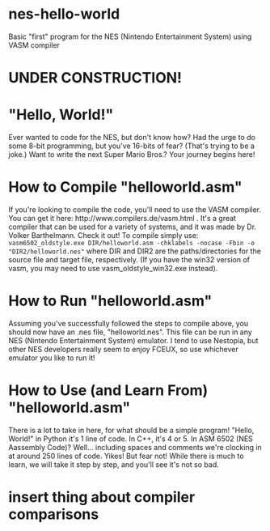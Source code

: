 # nes-hello-world
Basic "first" program for the NES (Nintendo Entertainment System) using VASM compiler

<h1>UNDER CONSTRUCTION!</h1>
<h1>"Hello, World!"</h1>

Ever wanted to code for the NES, but don't know how? Had the urge to do some 8-bit programming, but you've 16-bits of fear? (That's trying to be a joke.) Want to write the next Super Mario Bros.? Your journey begins here!

<h1> How to Compile "helloworld.asm" </h1>
If you're looking to compile the code, you'll need to use the VASM compiler. You can get it here: http://www.compilers.de/vasm.html . It's a great compiler that can be used for a variety of systems, and it was made by Dr. Volker Barthelmann. Check it out! To compile simply use: <code>vasm6502_oldstyle.exe DIR/helloworld.asm -chklabels -nocase -Fbin -o "DIR2/helloworld.nes"</code> where DIR and DIR2 are the paths/directories for the source file and target file, respectively. (If you have the win32 version of vasm, you may need to use vasm_oldstyle_win32.exe instead).

<h1>How to Run "helloworld.asm"</h1>
Assuming you've successfully followed the steps to compile above, you should now have an .nes file, "helloworld.nes". This file can be run in any NES (Nintendo Entertainment System) emulator. I tend to use Nestopia, but other NES developers really seem to enjoy FCEUX, so use whichever emulator you like to run it!

<h1>How to Use (and Learn From) "helloworld.asm"</h1>
There is a lot to take in here, for what should be a simple program! "Hello, World!" in Python it's 1 line of code. In C++, it's 4 or 5. In ASM 6502 (NES Aassembly Code)? Well... including spaces and comments we're clocking in at around 250 lines of code. Yikes! But fear not! While there is much to learn, we will take it step by step, and you'll see it's not so bad.




<h1>insert thing about compiler comparisons</h1>
